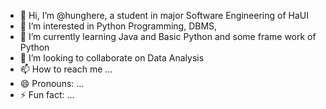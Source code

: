 - 👋 Hi, I’m @hunghere, a student in major Software Engineering of HaUI
- 👀 I’m interested in Python Programming, DBMS, 
- 🌱 I’m currently learning Java and Basic Python and some frame work of Python
- 💞️ I’m looking to collaborate on Data Analysis
- 📫 How to reach me ...
- 😄 Pronouns: ...
- ⚡ Fun fact: ...

<!---
hunghere/hunghere is a ✨ special ✨ repository because its `README.md` (this file) appears on your GitHub profile.
You can click the Preview link to take a look at your changes.
--->

